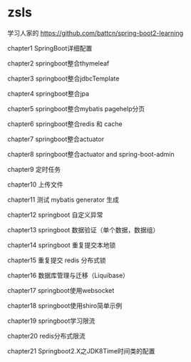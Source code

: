# zsls
学习人家的 https://github.com/battcn/spring-boot2-learning 

chapter1	SpringBoot详细配置

chapter2	springboot整合thymeleaf

chapter3	springboot整合jdbcTemplate

chapter4	springboot整合jpa

chapter5	springboot整合mybatis pagehelp分页

chapter6	springboot整合redis 和 cache

chapter7	springboot整合actuator

chapter8	springboot整合actuator and spring-boot-admin

chapter9	定时任务

chapter10	上传文件

chapter11	测试 mybatis generator 生成

chapter12	springboot 自定义异常

chapter13	springboot 数据验证（单个数据，数据组）

chapter14	springboot 重复提交本地锁

chapter15	重复提交 redis 分布式锁

chapter16	数据库管理与迁移（Liquibase）

chapter17	springboot使用websocket

chapter18	springboot使用shiro简单示例

chapter19	springboot学习限流

chapter20	redis分布式限流

chapter21	Springboot2.X之JDK8Time时间类的配置

